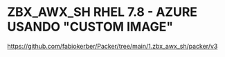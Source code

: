 # ZBX_AWX_SH RHEL 7.8 - AZURE USANDO "CUSTOM IMAGE"
https://github.com/fabiokerber/Packer/tree/main/1.zbx_awx_sh/packer/v3<br>